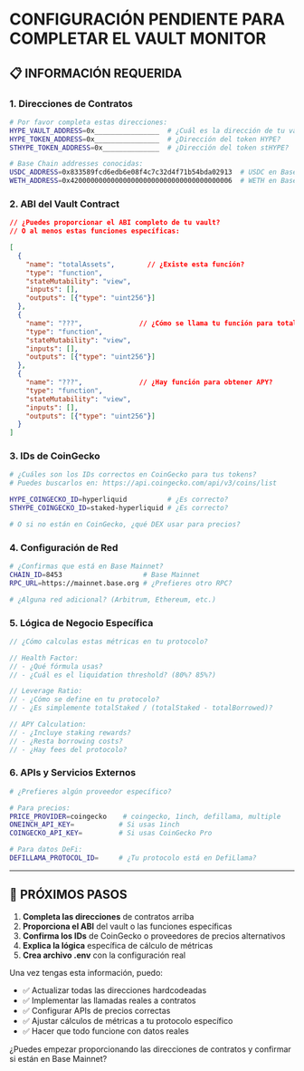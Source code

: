 # CONFIGURACIÓN PENDIENTE PARA COMPLETAR EL VAULT MONITOR

## 📋 **INFORMACIÓN REQUERIDA**

### **1. Direcciones de Contratos**
```bash
# Por favor completa estas direcciones:
HYPE_VAULT_ADDRESS=0x________________  # ¿Cuál es la dirección de tu vault principal?
HYPE_TOKEN_ADDRESS=0x________________  # ¿Dirección del token HYPE?
STHYPE_TOKEN_ADDRESS=0x______________  # ¿Dirección del token stHYPE?

# Base Chain addresses conocidas:
USDC_ADDRESS=0x833589fcd6edb6e08f4c7c32d4f71b54bda02913  # USDC en Base
WETH_ADDRESS=0x4200000000000000000000000000000000000006  # WETH en Base
```

### **2. ABI del Vault Contract**
```json
// ¿Puedes proporcionar el ABI completo de tu vault?
// O al menos estas funciones específicas:

[
  {
    "name": "totalAssets",        // ¿Existe esta función?
    "type": "function",
    "stateMutability": "view",
    "inputs": [],
    "outputs": [{"type": "uint256"}]
  },
  {
    "name": "???",              // ¿Cómo se llama tu función para total borrowed?
    "type": "function",
    "stateMutability": "view", 
    "inputs": [],
    "outputs": [{"type": "uint256"}]
  },
  {
    "name": "???",              // ¿Hay función para obtener APY?
    "type": "function",
    "stateMutability": "view",
    "inputs": [],
    "outputs": [{"type": "uint256"}]
  }
]
```

### **3. IDs de CoinGecko** 
```bash
# ¿Cuáles son los IDs correctos en CoinGecko para tus tokens?
# Puedes buscarlos en: https://api.coingecko.com/api/v3/coins/list

HYPE_COINGECKO_ID=hyperliquid          # ¿Es correcto?
STHYPE_COINGECKO_ID=staked-hyperliquid # ¿Es correcto?

# O si no están en CoinGecko, ¿qué DEX usar para precios?
```

### **4. Configuración de Red**
```bash
# ¿Confirmas que está en Base Mainnet?
CHAIN_ID=8453                    # Base Mainnet
RPC_URL=https://mainnet.base.org # ¿Prefieres otro RPC?

# ¿Alguna red adicional? (Arbitrum, Ethereum, etc.)
```

### **5. Lógica de Negocio Específica**
```typescript
// ¿Cómo calculas estas métricas en tu protocolo?

// Health Factor:
// - ¿Qué fórmula usas?
// - ¿Cuál es el liquidation threshold? (80%? 85%?)

// Leverage Ratio:  
// - ¿Cómo se define en tu protocolo?
// - ¿Es simplemente totalStaked / (totalStaked - totalBorrowed)?

// APY Calculation:
// - ¿Incluye staking rewards?
// - ¿Resta borrowing costs?
// - ¿Hay fees del protocolo?
```

### **6. APIs y Servicios Externos**
```bash
# ¿Prefieres algún proveedor específico?

# Para precios:
PRICE_PROVIDER=coingecko    # coingecko, 1inch, defillama, multiple
ONEINCH_API_KEY=           # Si usas 1inch
COINGECKO_API_KEY=         # Si usas CoinGecko Pro

# Para datos DeFi:
DEFILLAMA_PROTOCOL_ID=     # ¿Tu protocolo está en DefiLlama?
```

---

## 🔧 **PRÓXIMOS PASOS**

1. **Completa las direcciones** de contratos arriba
2. **Proporciona el ABI** del vault o las funciones específicas
3. **Confirma los IDs** de CoinGecko o proveedores de precios alternativos
4. **Explica la lógica** específica de cálculo de métricas
5. **Crea archivo .env** con la configuración real

Una vez tengas esta información, puedo:
- ✅ Actualizar todas las direcciones hardcodeadas
- ✅ Implementar las llamadas reales a contratos
- ✅ Configurar APIs de precios correctas
- ✅ Ajustar cálculos de métricas a tu protocolo específico
- ✅ Hacer que todo funcione con datos reales

¿Puedes empezar proporcionando las direcciones de contratos y confirmar si están en Base Mainnet?
